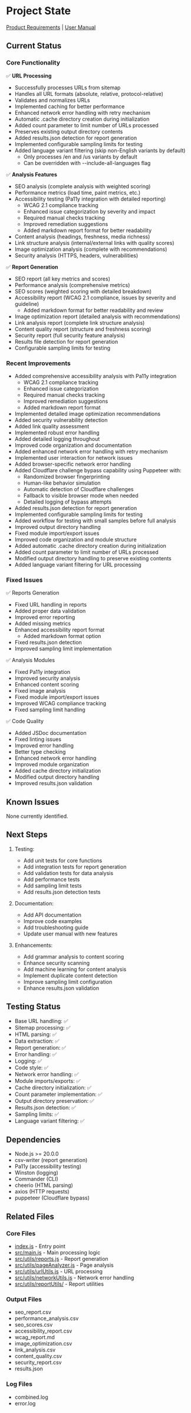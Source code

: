 # Project State

[Product Requirements](prd.md) | [User Manual](usermanual.md)

## Current Status

### Core Functionality

✅ **URL Processing**

- Successfully processes URLs from sitemap
- Handles all URL formats (absolute, relative, protocol-relative)
- Validates and normalizes URLs
- Implemented caching for better performance
- Enhanced network error handling with retry mechanism
- Automatic .cache directory creation during initialization
- Added count parameter to limit number of URLs processed
- Preserves existing output directory contents
- Added results.json detection for report generation
- Implemented configurable sampling limits for testing
- Added language variant filtering (skip non-English variants by default)
  - Only processes /en and /us variants by default
  - Can be overridden with --include-all-languages flag

✅ **Analysis Features**

- SEO analysis (complete analysis with weighted scoring)
- Performance metrics (load time, paint metrics, etc.)
- Accessibility testing (Pa11y integration with detailed reporting)
  - WCAG 2.1 compliance tracking
  - Enhanced issue categorization by severity and impact
  - Required manual checks tracking
  - Improved remediation suggestions
  - Added markdown report format for better readability
- Content analysis (headings, freshness, media richness)
- Link structure analysis (internal/external links with quality scores)
- Image optimization analysis (complete with recommendations)
- Security analysis (HTTPS, headers, vulnerabilities)

✅ **Report Generation**

- SEO report (all key metrics and scores)
- Performance analysis (comprehensive metrics)
- SEO scores (weighted scoring with detailed breakdown)
- Accessibility report (WCAG 2.1 compliance, issues by severity and guideline)
  - Added markdown format for better readability and review
- Image optimization report (detailed analysis with recommendations)
- Link analysis report (complete link structure analysis)
- Content quality report (structure and freshness scoring)
- Security report (full security feature analysis)
- Results file detection for report generation
- Configurable sampling limits for testing

### Recent Improvements

- Added comprehensive accessibility analysis with Pa11y integration
  - WCAG 2.1 compliance tracking
  - Enhanced issue categorization
  - Required manual checks tracking
  - Improved remediation suggestions
  - Added markdown report format
- Implemented detailed image optimization recommendations
- Added security vulnerability detection
- Added link quality assessment
- Implemented robust error handling
- Added detailed logging throughout
- Improved code organization and documentation
- Added enhanced network error handling with retry mechanism
- Implemented user interaction for network issues
- Added browser-specific network error handling
- Added Cloudflare challenge bypass capability using Puppeteer with:
  - Randomized browser fingerprinting
  - Human-like behavior simulation
  - Automatic detection of Cloudflare challenges
  - Fallback to visible browser mode when needed
  - Detailed logging of bypass attempts
- Added results.json detection for report generation
- Implemented configurable sampling limits for testing
- Added workflow for testing with small samples before full analysis
- Improved output directory handling
- Fixed module import/export issues
- Improved code organization and module structure
- Added automatic .cache directory creation during initialization
- Added count parameter to limit number of URLs processed
- Modified output directory handling to preserve existing contents
- Added language variant filtering for URL processing

### Fixed Issues

✅ Reports Generation

- Fixed URL handling in reports
- Added proper data validation
- Improved error reporting
- Added missing metrics
- Enhanced accessibility report format
  - Added markdown format option
- Fixed results.json detection
- Improved sampling limit implementation

✅ Analysis Modules

- Fixed Pa11y integration
- Improved security analysis
- Enhanced content scoring
- Fixed image analysis
- Fixed module import/export issues
- Improved WCAG compliance tracking
- Fixed sampling limit handling

✅ Code Quality

- Added JSDoc documentation
- Fixed linting issues
- Improved error handling
- Better type checking
- Enhanced network error handling
- Improved module organization
- Added cache directory initialization
- Modified output directory handling
- Improved results.json validation

## Known Issues

None currently identified.

## Next Steps

1. Testing:
   - Add unit tests for core functions
   - Add integration tests for report generation
   - Add validation tests for data analysis
   - Add performance tests
   - Add sampling limit tests
   - Add results.json detection tests

2. Documentation:
   - Add API documentation
   - Improve code examples
   - Add troubleshooting guide
   - Update user manual with new features

3. Enhancements:
   - Add grammar analysis to content scoring
   - Enhance security scanning
   - Add machine learning for content analysis
   - Implement duplicate content detection
   - Improve sampling limit configuration
   - Enhance results.json validation

## Testing Status

- Base URL handling: ✅
- Sitemap processing: ✅
- HTML parsing: ✅
- Data extraction: ✅
- Report generation: ✅
- Error handling: ✅
- Logging: ✅
- Code style: ✅
- Network error handling: ✅
- Module imports/exports: ✅
- Cache directory initialization: ✅
- Count parameter implementation: ✅
- Output directory preservation: ✅
- Results.json detection: ✅
- Sampling limits: ✅
- Language variant filtering: ✅

## Dependencies

- Node.js >= 20.0.0
- csv-writer (report generation)
- Pa11y (accessibility testing)
- Winston (logging)
- Commander (CLI)
- cheerio (HTML parsing)
- axios (HTTP requests)
- puppeteer (Cloudflare bypass)

## Related Files

### Core Files

- [index.js](../index.js) - Entry point
- [src/main.js](../src/main.js) - Main processing logic
- [src/utils/reports.js](../src/utils/reports.js) - Report generation
- [src/utils/pageAnalyzer.js](../src/utils/pageAnalyzer.js) - Page analysis
- [src/utils/urlUtils.js](../src/utils/urlUtils.js) - URL processing
- [src/utils/networkUtils.js](../src/utils/networkUtils.js) - Network error handling
- [src/utils/reportUtils/](../src/utils/reportUtils/) - Report utilities

### Output Files

- seo_report.csv
- performance_analysis.csv
- seo_scores.csv
- accessibility_report.csv
- wcag_report.md
- image_optimization.csv
- link_analysis.csv
- content_quality.csv
- security_report.csv
- results.json

### Log Files

- combined.log
- error.log
